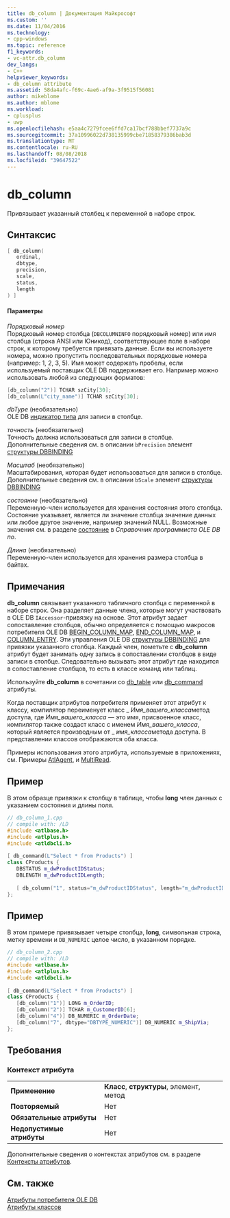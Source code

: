 ```yaml
---
title: db_column | Документация Майкрософт
ms.custom: ''
ms.date: 11/04/2016
ms.technology:
- cpp-windows
ms.topic: reference
f1_keywords:
- vc-attr.db_column
dev_langs:
- C++
helpviewer_keywords:
- db_column attribute
ms.assetid: 58da4afc-f69c-4ae6-af9a-3f9515f56081
author: mikeblome
ms.author: mblome
ms.workload:
- cplusplus
- uwp
ms.openlocfilehash: e5aa4c7279fcee6ffd7ca17bcf788bbef7737a9c
ms.sourcegitcommit: 37a10996022d738135999cbe71858379386bab3d
ms.translationtype: MT
ms.contentlocale: ru-RU
ms.lasthandoff: 08/08/2018
ms.locfileid: "39647522"
---
```

# <a name="dbcolumn"></a>db_column
Привязывает указанный столбец к переменной в наборе строк.  
  
## <a name="syntax"></a>Синтаксис  
  
```cpp  
[ db_column(   
   ordinal,   
   dbtype,   
   precision,   
   scale,   
   status,   
   length   
) ]  
```  
  
#### <a name="parameters"></a>Параметры  
 *Порядковый номер*  
 Порядковый номер столбца (`DBCOLUMNINFO` порядковый номер) или имя столбца (строка ANSI или Юникод), соответствующее поле в наборе строк, к которому требуется привязать данные. Если вы используете номера, можно пропустить последовательных порядковые номера (например: 1, 2, 3, 5). Имя может содержать пробелы, если используемый поставщик OLE DB поддерживает его. Например можно использовать любой из следующих форматов:  
  
```cpp  
[db_column("2")] TCHAR szCity[30];  
[db_column(L"city_name")] TCHAR szCity[30];  
```  
  
 *dbType* (необязательно)  
 OLE DB [индикатор типа](https://msdn.microsoft.com/library/ms711251.aspx) для записи в столбце.  
  
 *точность* (необязательно)  
 Точность должна использоваться для записи в столбце. Дополнительные сведения см. в описании `bPrecision` элемент [структуры DBBINDING](https://msdn.microsoft.com/library/ms716845.aspx)  
  
 *Масштаб* (необязательно)  
 Масштабирования, которая будет использоваться для записи в столбце. Дополнительные сведения см. в описании `bScale` элемент [структуры DBBINDING](https://msdn.microsoft.com/library/ms716845.aspx)  
  
 *состояние* (необязательно)  
 Переменную-член используется для хранения состояния этого столбца. Состояние указывает, является ли значение столбца значение данных или любое другое значение, например значений NULL. Возможные значения см. в разделе [состояние](https://msdn.microsoft.com/library/ms722617.aspx) в *Справочник программиста OLE DB по*.  
  
 *Длина* (необязательно)  
 Переменную-член используется для хранения размера столбца в байтах.  
  
## <a name="remarks"></a>Примечания  
 **db_column** связывает указанного табличного столбца с переменной в наборе строк. Она разделяет данные члена, которые могут участвовать в OLE DB `IAccessor`-привязку на основе. Этот атрибут задает сопоставление столбцов, обычно определяется с помощью макросов потребителя OLE DB [BEGIN_COLUMN_MAP](../data/oledb/begin-column-map.md), [END_COLUMN_MAP](../data/oledb/end-column-map.md), и [COLUMN_ENTRY](../data/oledb/column-entry.md). Эти управления OLE DB [структуры DBBINDING](https://msdn.microsoft.com/library/ms716845.aspx) для привязки указанного столбца. Каждый член, пометьте с **db_column** атрибут будет занимать одну запись в сопоставлении столбцов в виде записи в столбце. Следовательно вызывать этот атрибут где находится в сопоставление столбцов, то есть в классе команд или таблиц.  
  
 Используйте **db_column** в сочетании со [db_table](../windows/db-table.md) или [db_command](../windows/db-command.md) атрибуты.  
  
 Когда поставщик атрибутов потребителя применяет этот атрибут к классу, компилятор переименует класс \_ *Имя_вашего_класса*метод доступа, где *Имя_вашего_класса* — это имя, присвоенное класс, компилятор также создаст класс с именем *Имя_вашего_класса*, который является производным от \_ *имя_класса*метода доступа.  В представлении классов отображаются оба класса.  
  
 Примеры использования этого атрибута, используемые в приложениях, см. Примеры [AtlAgent](http://msdn.microsoft.com/52bef5da-c1a0-4223-b4e6-9e464b6db409), и [MultiRead](http://msdn.microsoft.com/5a2a915a-77dc-492f-94b2-1b809995dd5e).  
  
## <a name="example"></a>Пример  
 В этом образце привязки к столбцу в таблице, чтобы **long** член данных с указанием состояния и длины поля.  
  
```cpp  
// db_column_1.cpp  
// compile with: /LD  
#include <atlbase.h>  
#include <atlplus.h>  
#include <atldbcli.h>  
  
[ db_command(L"Select * from Products") ]  
class CProducts {  
   DBSTATUS m_dwProductIDStatus;  
   DBLENGTH m_dwProductIDLength;  
  
   [ db_column("1", status="m_dwProductIDStatus", length="m_dwProductIDLength") ] LONG m_ProductID;  
};  
```  
  
## <a name="example"></a>Пример  
 В этом примере привязывает четыре столбца, **long**, символьная строка, метку времени и `DB_NUMERIC` целое число, в указанном порядке.  
  
```cpp  
// db_column_2.cpp  
// compile with: /LD  
#include <atlbase.h>  
#include <atlplus.h>  
#include <atldbcli.h>  
  
[ db_command(L"Select * from Products") ]  
class CProducts {  
   [db_column("1")] LONG m_OrderID;  
   [db_column("2")] TCHAR m_CustomerID[6];  
   [db_column("4")] DB_NUMERIC m_OrderDate;     
   [db_column("7", dbtype="DBTYPE_NUMERIC")] DB_NUMERIC m_ShipVia;  
};  
```  
  
## <a name="requirements"></a>Требования  
  
### <a name="attribute-context"></a>Контекст атрибута  
  
|||  
|-|-|  
|**Применение**|**Класс**, **структуры**, элемент, метод|  
|**Повторяемый**|Нет|  
|**Обязательные атрибуты**|Нет|  
|**Недопустимые атрибуты**|Нет|  
  
 Дополнительные сведения о контекстах атрибутов см. в разделе [Контексты атрибутов](../windows/attribute-contexts.md).  
  
## <a name="see-also"></a>См. также  
 [Атрибуты потребителя OLE DB](../windows/ole-db-consumer-attributes.md)   
 [Атрибуты классов](../windows/class-attributes.md)   